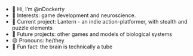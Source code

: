 - 👋 Hi, I’m @nDockerty
- 👀 Interests: game development and neuroscience.
- 🌳 Current project: Lantern - an indie action-platformer, with stealth and puzzle elements
- 🌱 Future projects: other games and models of biological systems
- 😄 Pronouns: he/they
- 🧠 Fun fact: the brain is technically a tube

<!---
nDockerty/nDockerty is a ✨ special ✨ repository because its `README.md` (this file) appears on your GitHub profile.
You can click the Preview link to take a look at your changes.
--->
